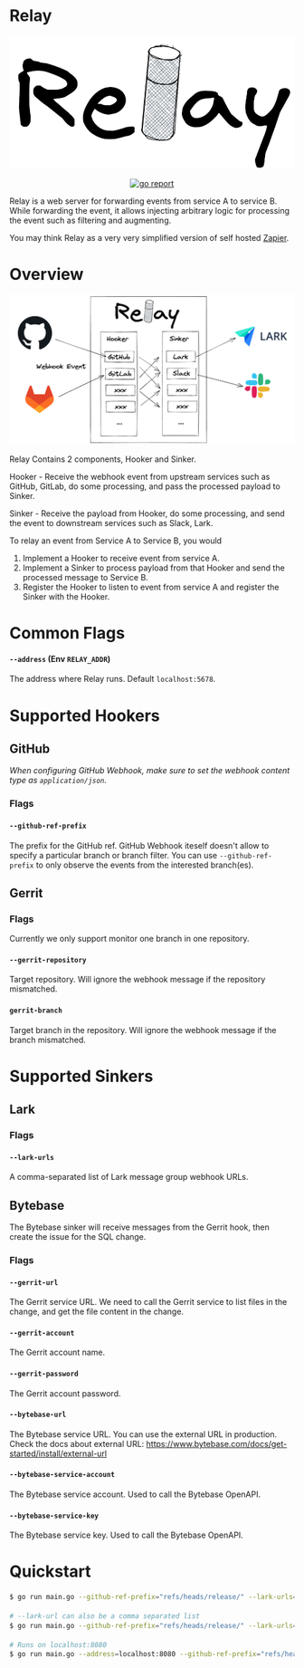 # Relay

<img alt="Relay Logo" src="assets/logo.png" /></a>

<p align="center">
  <a href="https://goreportcard.com/report/github.com/bytebase/relay">
    <img alt="go report" src="https://goreportcard.com/badge/github.com/bytebase/relay" />
  </a>
</p>

Relay is a web server for forwarding events from service A to service B. While forwarding the event, it allows injecting arbitrary logic for processing the event such as filtering and augmenting.

You may think Relay as a very very simplified version of self hosted [Zapier](https://zapier.com).

# Overview

<img alt="Overview" src="assets/overview.png" /></a>

Relay Contains 2 components, Hooker and Sinker.

Hooker - Receive the webhook event from upstream services such as GitHub, GitLab, do some processing, and pass the processed payload to Sinker.

Sinker - Receive the payload from Hooker, do some processing, and send the event to downstream services such as Slack, Lark.

To relay an event from Service A to Service B, you would
1. Implement a Hooker to receive event from service A.
1. Implement a Sinker to process payload from that Hooker and send the processed message to Service B.
1. Register the Hooker to listen to event from service A and register the Sinker with the Hooker.

# Common Flags

#### `--address` (Env `RELAY_ADDR`)

The address where Relay runs. Default `localhost:5678`.

# Supported Hookers

## GitHub

*When configuring GitHub Webhook, make sure to set the webhook content type as `application/json`.*

### Flags

#### `--github-ref-prefix`

The prefix for the GitHub ref. GitHub Webhook iteself doesn't allow to specify a particular branch or branch filter. You can use `--github-ref-prefix` to only observe the events from the interested branch(es).

## Gerrit

### Flags

Currently we only support monitor one branch in one repository.

#### `--gerrit-repository`

Target repository. Will ignore the webhook message if the repository mismatched.

#### `gerrit-branch`

Target branch in the repository. Will ignore the webhook message if the branch mismatched.

# Supported Sinkers

## Lark

### Flags

#### `--lark-urls`

A comma-separated list of Lark message group webhook URLs.

## Bytebase

The Bytebase sinker will receive messages from the Gerrit hook, then create the issue for the SQL change.

### Flags

#### `--gerrit-url`

The Gerrit service URL. We need to call the Gerrit service to list files in the change, and get the file content in the change.

#### `--gerrit-account`

The Gerrit account name.

#### `--gerrit-password`

The Gerrit account password.

#### `--bytebase-url`

The Bytebase service URL. You can use the external URL in production.
Check the docs about external URL: https://www.bytebase.com/docs/get-started/install/external-url

#### `--bytebase-service-account`

The Bytebase service account. Used to call the Bytebase OpenAPI.

#### `--bytebase-service-key`

The Bytebase service key. Used to call the Bytebase OpenAPI.

# Quickstart

```sh
$ go run main.go --github-ref-prefix="refs/heads/release/" --lark-urls="https://open.feishu.cn/open-apis/bot/v2/hook/foo"

# --lark-url can also be a comma separated list
$ go run main.go --github-ref-prefix="refs/heads/release/" --lark-urls="https://open.feishu.cn/open-apis/bot/v2/hook/foo,https://open.feishu.cn/open-apis/bot/v2/hook/bar"

# Runs on localhost:8080
$ go run main.go --address=localhost:8080 --github-ref-prefix="refs/heads/release/" --lark-urls="https://open.feishu.cn/open-apis/bot/v2/hook/foo"
```
